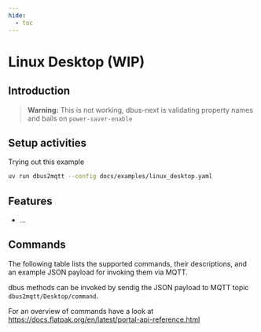 ```yaml
---
hide:
  - toc
---
```


# Linux Desktop (WIP)

## Introduction

> **Warning:** This is not working, dbus-next is validating property names and bails on `power-saver-enable`

## Setup activities

Trying out this example

```bash
uv run dbus2mqtt --config docs/examples/linux_desktop.yaml
```

## Features

* ...

## Commands

The following table lists the supported commands, their descriptions, and an example JSON payload for invoking them via MQTT.

dbus methods can be invoked by sendig the JSON payload to MQTT topic `dbus2mqtt/Desktop/command`.

For an overview of commands have a look at <https://docs.flatpak.org/en/latest/portal-api-reference.html>
